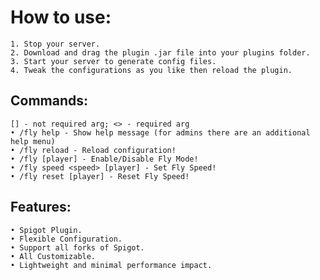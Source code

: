 # How to use:

   	1. Stop your server.
   	2. Download and drag the plugin .jar file into your plugins folder.
   	3. Start your server to generate config files.
   	4. Tweak the configurations as you like then reload the plugin.

## Commands:

    [] - not required arg; <> - required arg
    • /fly help - Show help message (for admins there are an additional help menu)
    • /fly reload - Reload configuration!
    • /fly [player] - Enable/Disable Fly Mode!
    • /fly speed <speed> [player] - Set Fly Speed!
    • /fly reset [player] - Reset Fly Speed!
						
## Features:

    • Spigot Plugin.
    • Flexible Configuration.
    • Support all forks of Spigot.
    • All Customizable.
    • Lightweight and minimal performance impact.
